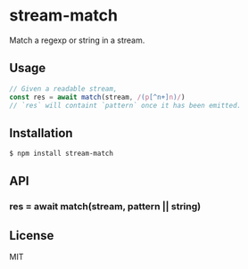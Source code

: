 # stream-match

Match a regexp or string in a stream.

## Usage

```js
// Given a readable stream,
const res = await match(stream, /(p[^n+]n)/)
// `res` will containt `pattern` once it has been emitted.
```

## Installation

```bash
$ npm install stream-match
```

## API

### res = await match(stream, pattern || string)

## License

MIT